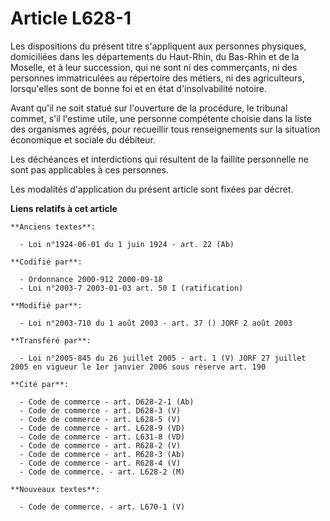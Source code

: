# Article L628-1

Les dispositions du présent titre s'appliquent aux personnes physiques, domiciliées dans les départements du Haut-Rhin, du
Bas-Rhin et de la Moselle, et à leur succession, qui ne sont ni des commerçants, ni des personnes immatriculées au répertoire
des métiers, ni des agriculteurs, lorsqu'elles sont de bonne foi et en état d'insolvabilité notoire.

Avant qu'il ne soit statué sur l'ouverture de la procédure, le tribunal commet, s'il l'estime utile, une personne compétente
choisie dans la liste des organismes agréés, pour recueillir tous renseignements sur la situation économique et sociale du
débiteur.

Les déchéances et interdictions qui résultent de la faillite personnelle ne sont pas applicables à ces personnes.

Les modalités d'application du présent article sont fixées par décret.

**Liens relatifs à cet article**

	**Anciens textes**:

	  - Loi n°1924-06-01 du 1 juin 1924 - art. 22 (Ab)

	**Codifié par**:

	  - Ordonnance 2000-912 2000-09-18
	  - Loi n°2003-7 2003-01-03 art. 50 I (ratification)

	**Modifié par**:

	  - Loi n°2003-710 du 1 août 2003 - art. 37 () JORF 2 août 2003

	**Transféré par**:

	  - Loi n°2005-845 du 26 juillet 2005 - art. 1 (V) JORF 27 juillet 2005 en vigueur le 1er janvier 2006 sous réserve art. 190

	**Cité par**:

	  - Code de commerce - art. D628-2-1 (Ab)
	  - Code de commerce - art. D628-3 (V)
	  - Code de commerce - art. L628-5 (V)
	  - Code de commerce - art. L628-9 (VD)
	  - Code de commerce - art. L631-8 (VD)
	  - Code de commerce - art. R628-2 (V)
	  - Code de commerce - art. R628-3 (Ab)
	  - Code de commerce - art. R628-4 (V)
	  - Code de commerce. - art. L628-2 (M)

	**Nouveaux textes**:

	  - Code de commerce. - art. L670-1 (V)
